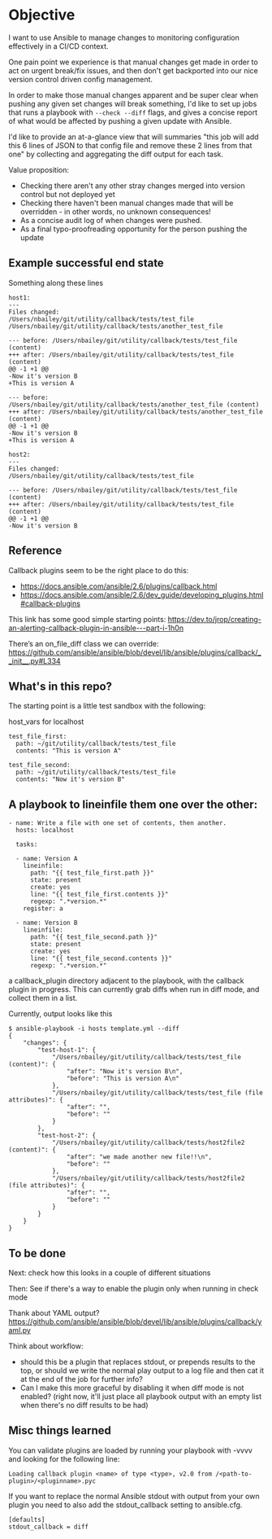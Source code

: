 # Objective

I want to use Ansible to manage changes to monitoring configuration effectively in a CI/CD context.

One pain point we experience is that manual changes get made in order to act on urgent break/fix issues, and then don't get backported into our nice version control driven config management.

In order to make those manual changes apparent and be super clear when pushing any given set changes will break something, I'd like to set up jobs that runs a playbook with `--check --diff` flags, and gives a concise report of what would be affected by pushing a given update with Ansible.

I'd like to provide an at-a-glance view that will summaries "this job will add this 6 lines of JSON to that config file and remove these 2 lines from that one" by collecting and aggregating the diff output for each task.

Value proposition:

- Checking there aren't any other stray changes merged into version control but not deployed yet
- Checking there haven't been manual changes made that will be overridden - in other words, no unknown consequences!
- As a concise audit log of when changes were pushed.
- As a final typo-proofreading opportunity for the person pushing the update

## Example successful end state

Something along these lines

```
host1:
---
Files changed:
/Users/nbailey/git/utility/callback/tests/test_file
/Users/nbailey/git/utility/callback/tests/another_test_file

--- before: /Users/nbailey/git/utility/callback/tests/test_file (content)
+++ after: /Users/nbailey/git/utility/callback/tests/test_file (content)
@@ -1 +1 @@
-Now it's version B
+This is version A

--- before: /Users/nbailey/git/utility/callback/tests/another_test_file (content)
+++ after: /Users/nbailey/git/utility/callback/tests/another_test_file (content)
@@ -1 +1 @@
-Now it's version B
+This is version A

host2:
---
Files changed:
/Users/nbailey/git/utility/callback/tests/test_file

--- before: /Users/nbailey/git/utility/callback/tests/test_file (content)
+++ after: /Users/nbailey/git/utility/callback/tests/test_file (content)
@@ -1 +1 @@
-Now it's version B

```

## Reference

Callback plugins seem to be the right place to do this:
- https://docs.ansible.com/ansible/2.6/plugins/callback.html
- https://docs.ansible.com/ansible/2.6/dev_guide/developing_plugins.html#callback-plugins

This link has some good simple starting points: https://dev.to/jrop/creating-an-alerting-callback-plugin-in-ansible---part-i-1h0n

There’s an on_file_diff class we can override: https://github.com/ansible/ansible/blob/devel/lib/ansible/plugins/callback/__init__.py#L334

## What's in this repo?

The starting point is a little test sandbox with the following:

host_vars for localhost

```
test_file_first:
  path: ~/git/utility/callback/tests/test_file
  contents: "This is version A"

test_file_second:
  path: ~/git/utility/callback/tests/test_file
  contents: "Now it's version B"
```

A playbook to lineinfile them one over the other:
---

```
- name: Write a file with one set of contents, then another.
  hosts: localhost

  tasks:

  - name: Version A
    lineinfile:
      path: "{{ test_file_first.path }}"
      state: present
      create: yes
      line: "{{ test_file_first.contents }}"
      regexp: ".*version.*"
    register: a

  - name: Version B
    lineinfile:
      path: "{{ test_file_second.path }}"
      state: present
      create: yes
      line: "{{ test_file_second.contents }}"
      regexp: ".*version.*"
```

a callback_plugin directory adjacent to the playbook, with the callback plugin in progress. This can currently grab diffs when run in diff mode, and collect them in a list.

Currently, output looks like this
```
$ ansible-playbook -i hosts template.yml --diff
{
    "changes": {
        "test-host-1": {
            "/Users/nbailey/git/utility/callback/tests/test_file (content)": {
                "after": "Now it's version B\n",
                "before": "This is version A\n"
            },
            "/Users/nbailey/git/utility/callback/tests/test_file (file attributes)": {
                "after": "",
                "before": ""
            }
        },
        "test-host-2": {
            "/Users/nbailey/git/utility/callback/tests/host2file2 (content)": {
                "after": "we made another new file!!\n",
                "before": ""
            },
            "/Users/nbailey/git/utility/callback/tests/host2file2 (file attributes)": {
                "after": "",
                "before": ""
            }
        }
    }
}
```

## To be done

Next: check how this looks in a couple of different situations

Then: See if there's a way to enable the plugin only when running in check mode

Thank about YAML output? https://github.com/ansible/ansible/blob/devel/lib/ansible/plugins/callback/yaml.py

Think about workflow:

- should this be a plugin that replaces stdout, or prepends results to the top, or should we write the normal play output to a log file and then cat it at the end of the job for further info?
- Can I make this more graceful by disabling it when diff mode is not enabled? (right now, it'll just place all playbook output with an empty list when there's no diff results to be had)


## Misc things learned

You can validate plugins are loaded by running your playbook with -vvvv and looking for the following line:

```
Loading callback plugin <name> of type <type>, v2.0 from /<path-to-plugin>/<pluginname>.pyc
```

If you want to replace the normal Ansible stdout with output from your own plugin you need to also add the stdout_callback setting to ansible.cfg.

```
[defaults]
stdout_callback = diff
```

